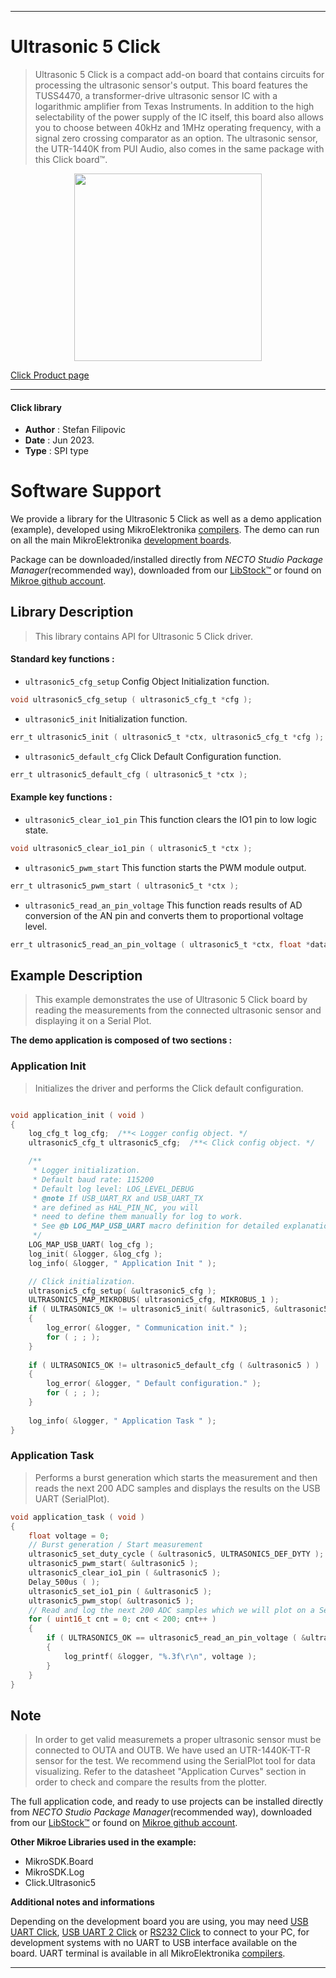 
---
# Ultrasonic 5 Click

> Ultrasonic 5 Click is a compact add-on board that contains circuits for processing the ultrasonic sensor's output. 
> This board features the TUSS4470, a transformer-drive ultrasonic sensor IC with a logarithmic amplifier from Texas Instruments. 
> In addition to the high selectability of the power supply of the IC itself, 
> this board also allows you to choose between 40kHz and 1MHz operating frequency, 
> with a signal zero crossing comparator as an option. The ultrasonic sensor, 
> the UTR-1440K from PUI Audio, also comes in the same package with this Click board™.

<p align="center">
  <img src="https://download.mikroe.com/images/click_for_ide/ultrasonic5_click.png" height=300px>
</p>

[Click Product page](https://www.mikroe.com/ultrasonic-5-click)

---


#### Click library

- **Author**        : Stefan Filipovic
- **Date**          : Jun 2023.
- **Type**          : SPI type


# Software Support

We provide a library for the Ultrasonic 5 Click
as well as a demo application (example), developed using MikroElektronika
[compilers](https://www.mikroe.com/necto-studio).
The demo can run on all the main MikroElektronika [development boards](https://www.mikroe.com/development-boards).

Package can be downloaded/installed directly from *NECTO Studio Package Manager*(recommended way), downloaded from our [LibStock&trade;](https://libstock.mikroe.com) or found on [Mikroe github account](https://github.com/MikroElektronika/mikrosdk_click_v2/tree/master/clicks).

## Library Description

> This library contains API for Ultrasonic 5 Click driver.

#### Standard key functions :

- `ultrasonic5_cfg_setup` Config Object Initialization function.
```c
void ultrasonic5_cfg_setup ( ultrasonic5_cfg_t *cfg );
```

- `ultrasonic5_init` Initialization function.
```c
err_t ultrasonic5_init ( ultrasonic5_t *ctx, ultrasonic5_cfg_t *cfg );
```

- `ultrasonic5_default_cfg` Click Default Configuration function.
```c
err_t ultrasonic5_default_cfg ( ultrasonic5_t *ctx );
```

#### Example key functions :

- `ultrasonic5_clear_io1_pin` This function clears the IO1 pin to low logic state.
```c
void ultrasonic5_clear_io1_pin ( ultrasonic5_t *ctx );
```

- `ultrasonic5_pwm_start` This function starts the PWM module output.
```c
err_t ultrasonic5_pwm_start ( ultrasonic5_t *ctx );
```

- `ultrasonic5_read_an_pin_voltage` This function reads results of AD conversion of the AN pin and converts them to proportional voltage level.
```c
err_t ultrasonic5_read_an_pin_voltage ( ultrasonic5_t *ctx, float *data_out );
```

## Example Description

> This example demonstrates the use of Ultrasonic 5 Click board by reading the measurements from the connected ultrasonic sensor and displaying it on a Serial Plot.

**The demo application is composed of two sections :**

### Application Init

> Initializes the driver and performs the Click default configuration.

```c

void application_init ( void )
{
    log_cfg_t log_cfg;  /**< Logger config object. */
    ultrasonic5_cfg_t ultrasonic5_cfg;  /**< Click config object. */

    /** 
     * Logger initialization.
     * Default baud rate: 115200
     * Default log level: LOG_LEVEL_DEBUG
     * @note If USB_UART_RX and USB_UART_TX 
     * are defined as HAL_PIN_NC, you will 
     * need to define them manually for log to work. 
     * See @b LOG_MAP_USB_UART macro definition for detailed explanation.
     */
    LOG_MAP_USB_UART( log_cfg );
    log_init( &logger, &log_cfg );
    log_info( &logger, " Application Init " );

    // Click initialization.
    ultrasonic5_cfg_setup( &ultrasonic5_cfg );
    ULTRASONIC5_MAP_MIKROBUS( ultrasonic5_cfg, MIKROBUS_1 );
    if ( ULTRASONIC5_OK != ultrasonic5_init( &ultrasonic5, &ultrasonic5_cfg ) )
    {
        log_error( &logger, " Communication init." );
        for ( ; ; );
    }
    
    if ( ULTRASONIC5_OK != ultrasonic5_default_cfg ( &ultrasonic5 ) )
    {
        log_error( &logger, " Default configuration." );
        for ( ; ; );
    }
    
    log_info( &logger, " Application Task " );
}

```

### Application Task

> Performs a burst generation which starts the measurement and then reads the next 200 ADC samples and displays the results on the USB UART (SerialPlot).

```c
void application_task ( void )
{
    float voltage = 0;
    // Burst generation / Start measurement
    ultrasonic5_set_duty_cycle ( &ultrasonic5, ULTRASONIC5_DEF_DYTY );
    ultrasonic5_pwm_start( &ultrasonic5 );
    ultrasonic5_clear_io1_pin ( &ultrasonic5 );
    Delay_500us ( );
    ultrasonic5_set_io1_pin ( &ultrasonic5 );
    ultrasonic5_pwm_stop( &ultrasonic5 );
    // Read and log the next 200 ADC samples which we will plot on a Serial Plotter
    for ( uint16_t cnt = 0; cnt < 200; cnt++ )
    {
        if ( ULTRASONIC5_OK == ultrasonic5_read_an_pin_voltage ( &ultrasonic5, &voltage ) ) 
        {
            log_printf( &logger, "%.3f\r\n", voltage );
        }
    }
}
```

## Note

> In order to get valid measuremets a proper ultrasonic sensor must be connected to OUTA and OUTB.
We have used an UTR-1440K-TT-R sensor for the test. We recommend using the SerialPlot tool
for data visualizing. Refer to the datasheet "Application Curves" section in order to check
and compare the results from the plotter.

The full application code, and ready to use projects can be installed directly from *NECTO Studio Package Manager*(recommended way), downloaded from our [LibStock&trade;](https://libstock.mikroe.com) or found on [Mikroe github account](https://github.com/MikroElektronika/mikrosdk_click_v2/tree/master/clicks).

**Other Mikroe Libraries used in the example:**

- MikroSDK.Board
- MikroSDK.Log
- Click.Ultrasonic5

**Additional notes and informations**

Depending on the development board you are using, you may need
[USB UART Click](https://www.mikroe.com/usb-uart-click),
[USB UART 2 Click](https://www.mikroe.com/usb-uart-2-click) or
[RS232 Click](https://www.mikroe.com/rs232-click) to connect to your PC, for
development systems with no UART to USB interface available on the board. UART
terminal is available in all MikroElektronika
[compilers](https://shop.mikroe.com/compilers).

---
